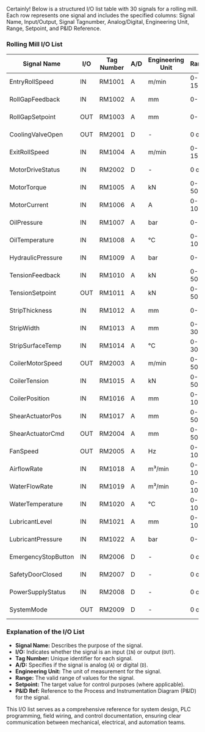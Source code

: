 Certainly! Below is a structured I/O list table with 30 signals for a rolling mill. Each row represents one signal and includes the specified columns: Signal Name, Input/Output, Signal Tagnumber, Analog/Digital, Engineering Unit, Range, Setpoint, and P&ID Reference.

### Rolling Mill I/O List

| Signal Name          | I/O   | Tag Number | A/D    | Engineering Unit | Range        | Setpoint       | P&ID Ref |
|----------------------|-------|------------|--------|--------------------|--------------|----------------|----------|
| EntryRollSpeed       | IN    | RM1001     | A      | m/min              | 0-1500       | 1200           | P&ID-01  |
| RollGapFeedback      | IN    | RM1002     | A      | mm                 | 0-50         | 22.5           | P&ID-01  |
| RollGapSetpoint      | OUT   | RM1003     | A      | mm                 | 0-50         | 22.5           | P&ID-02  |
| CoolingValveOpen     | OUT   | RM2001     | D      | -                  | 0 or 1       | 1              | P&ID-03  |
| ExitRollSpeed        | IN    | RM1004     | A      | m/min              | 0-1500       | 1200           | P&ID-04  |
| MotorDriveStatus     | IN    | RM2002     | D      | -                  | 0 or 1       | 1              | P&ID-05  |
| MotorTorque          | IN    | RM1005     | A      | kN                 | 0-500        | -              | P&ID-06  |
| MotorCurrent         | IN    | RM1006     | A      | A                  | 0-1000       | -              | P&ID-07  |
| OilPressure          | IN    | RM1007     | A      | bar                | 0-10         | 6              | P&ID-08  |
| OilTemperature       | IN    | RM1008     | A      | °C                 | 0-100        | 40             | P&ID-09  |
| HydraulicPressure    | IN    | RM1009     | A      | bar                | 0-20         | 15             | P&ID-10  |
| TensionFeedback      | IN    | RM1010     | A      | kN                 | 0-500        | 250            | P&ID-11  |
| TensionSetpoint      | OUT   | RM1011     | A      | kN                 | 0-500        | 250            | P&ID-12  |
| StripThickness       | IN    | RM1012     | A      | mm                 | 0-20         | 1.5            | P&ID-13  |
| StripWidth           | IN    | RM1013     | A      | mm                 | 0-300        | 250            | P&ID-14  |
| StripSurfaceTemp     | IN    | RM1014     | A      | °C                 | 0-300        | 200            | P&ID-15  |
| CoilerMotorSpeed     | OUT   | RM2003     | A      | m/min              | 0-500        | 300            | P&ID-16  |
| CoilerTension        | IN    | RM1015     | A      | kN                 | 0-500        | 200            | P&ID-17  |
| CoilerPosition       | IN    | RM1016     | A      | mm                 | 0-1000       | 500            | P&ID-18  |
| ShearActuatorPos     | IN    | RM1017     | A      | mm                 | 0-500        | 250            | P&ID-19  |
| ShearActuatorCmd     | OUT   | RM2004     | A      | mm                 | 0-500        | 250            | P&ID-20  |
| FanSpeed             | OUT   | RM2005     | A      | Hz                 | 0-1000       | 500            | P&ID-21  |
| AirflowRate          | IN    | RM1018     | A      | m³/min             | 0-100        | 50             | P&ID-22  |
| WaterFlowRate        | IN    | RM1019     | A      | m³/min             | 0-100        | 40             | P&ID-23  |
| WaterTemperature     | IN    | RM1020     | A      | °C                 | 0-100        | 30             | P&ID-24  |
| LubricantLevel       | IN    | RM1021     | A      | mm                 | 0-1000       | 500            | P&ID-25  |
| LubricantPressure    | IN    | RM1022     | A      | bar                | 0-10         | 5              | P&ID-26  |
| EmergencyStopButton  | IN    | RM2006     | D      | -                  | 0 or 1       | 0              | P&ID-27  |
| SafetyDoorClosed     | IN    | RM2007     | D      | -                  | 0 or 1       | 1              | P&ID-28  |
| PowerSupplyStatus    | IN    | RM2008     | D      | -                  | 0 or 1       | 1              | P&ID-29  |
| SystemMode           | OUT   | RM2009     | D      | -                  | 0 or 1       | 0 (Manual)     | P&ID-30  |

### Explanation of the I/O List

- **Signal Name:** Describes the purpose of the signal.
- **I/O:** Indicates whether the signal is an input (`IN`) or output (`OUT`).
- **Tag Number:** Unique identifier for each signal.
- **A/D:** Specifies if the signal is analog (`A`) or digital (`D`).
- **Engineering Unit:** The unit of measurement for the signal.
- **Range:** The valid range of values for the signal.
- **Setpoint:** The target value for control purposes (where applicable).
- **P&ID Ref:** Reference to the Process and Instrumentation Diagram (P&ID) for the signal.

This I/O list serves as a comprehensive reference for system design, PLC programming, field wiring, and control documentation, ensuring clear communication between mechanical, electrical, and automation teams.
